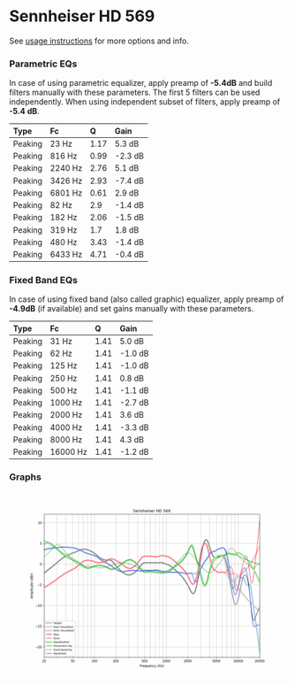 # Sennheiser HD 569
See [usage instructions](https://github.com/jaakkopasanen/AutoEq#usage) for more options and info.

### Parametric EQs
In case of using parametric equalizer, apply preamp of **-5.4dB** and build filters manually
with these parameters. The first 5 filters can be used independently.
When using independent subset of filters, apply preamp of **-5.4 dB**.

| Type    | Fc      |    Q | Gain    |
|:--------|:--------|:-----|:--------|
| Peaking | 23 Hz   | 1.17 | 5.3 dB  |
| Peaking | 816 Hz  | 0.99 | -2.3 dB |
| Peaking | 2240 Hz | 2.76 | 5.1 dB  |
| Peaking | 3426 Hz | 2.93 | -7.4 dB |
| Peaking | 6801 Hz | 0.61 | 2.9 dB  |
| Peaking | 82 Hz   | 2.9  | -1.4 dB |
| Peaking | 182 Hz  | 2.06 | -1.5 dB |
| Peaking | 319 Hz  | 1.7  | 1.8 dB  |
| Peaking | 480 Hz  | 3.43 | -1.4 dB |
| Peaking | 6433 Hz | 4.71 | -0.4 dB |

### Fixed Band EQs
In case of using fixed band (also called graphic) equalizer, apply preamp of **-4.9dB**
(if available) and set gains manually with these parameters.

| Type    | Fc       |    Q | Gain    |
|:--------|:---------|:-----|:--------|
| Peaking | 31 Hz    | 1.41 | 5.0 dB  |
| Peaking | 62 Hz    | 1.41 | -1.0 dB |
| Peaking | 125 Hz   | 1.41 | -1.0 dB |
| Peaking | 250 Hz   | 1.41 | 0.8 dB  |
| Peaking | 500 Hz   | 1.41 | -1.1 dB |
| Peaking | 1000 Hz  | 1.41 | -2.7 dB |
| Peaking | 2000 Hz  | 1.41 | 3.6 dB  |
| Peaking | 4000 Hz  | 1.41 | -3.3 dB |
| Peaking | 8000 Hz  | 1.41 | 4.3 dB  |
| Peaking | 16000 Hz | 1.41 | -1.2 dB |

### Graphs
![](./Sennheiser%20HD%20569.png)